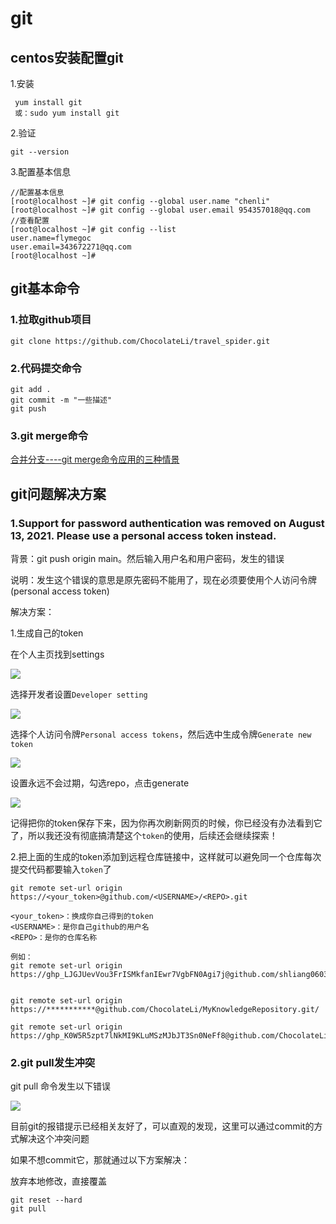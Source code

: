 # git

## centos安装配置git

1.安装

```shell
 yum install git
 或：sudo yum install git
```

2.验证

```shell
git --version
```

3.配置基本信息

```shell
//配置基本信息
[root@localhost ~]# git config --global user.name "chenli"
[root@localhost ~]# git config --global user.email 954357018@qq.com
//查看配置
[root@localhost ~]# git config --list
user.name=flymegoc
user.email=343672271@qq.com
[root@localhost ~]#
```



## git基本命令

### 1.拉取github项目

```shell
git clone https://github.com/ChocolateLi/travel_spider.git
```

### 2.代码提交命令

```shell
git add .
git commit -m "一些描述"
git push 
```

### 3.git merge命令

[合并分支----git merge命令应用的三种情景](https://blog.csdn.net/qq_42780289/article/details/97945300)

## git问题解决方案

### 1.Support for password authentication was removed on August 13, 2021. Please use a personal access token instead.

背景：git push origin main。然后输入用户名和用户密码，发生的错误

说明：发生这个错误的意思是原先密码不能用了，现在必须要使用个人访问令牌(personal access token)

解决方案：

1.生成自己的token

在个人主页找到settings

![](D:\github\MyKnowledgeRepository\img\git_img\token1.png)



选择开发者设置`Developer setting`

![](D:\github\MyKnowledgeRepository\img\git_img\token2.png)

选择个人访问令牌`Personal access tokens`，然后选中生成令牌`Generate new token`

![](D:\github\MyKnowledgeRepository\img\git_img\token3.png)

设置永远不会过期，勾选repo，点击generate

![](D:\github\MyKnowledgeRepository\img\git_img\token4.png)



记得把你的token保存下来，因为你再次刷新网页的时候，你已经没有办法看到它了，所以我还没有彻底搞清楚这个`token`的使用，后续还会继续探索！



2.把上面的生成的token添加到远程仓库链接中，这样就可以避免同一个仓库每次提交代码都要输入`token`了

```
git remote set-url origin https://<your_token>@github.com/<USERNAME>/<REPO>.git

<your_token>：换成你自己得到的token
<USERNAME>：是你自己github的用户名
<REPO>：是你的仓库名称

例如：
git remote set-url origin https://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@github.com/shliang0603/Yolov4_DeepSocial.git/


git remote set-url origin https://***********@github.com/ChocolateLi/MyKnowledgeRepository.git/

git remote set-url origin https://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@github.com/ChocolateLi/Pytorch.git

```

### 2.git pull发生冲突

git pull 命令发生以下错误

![](https://img2018.cnblogs.com/blog/773489/201905/773489-20190508113231265-2020653666.png)

目前git的报错提示已经相关友好了，可以直观的发现，这里可以通过commit的方式解决这个冲突问题

如果不想commit它，那就通过以下方案解决：

放弃本地修改，直接覆盖

```shell
git reset --hard
git pull
```





























